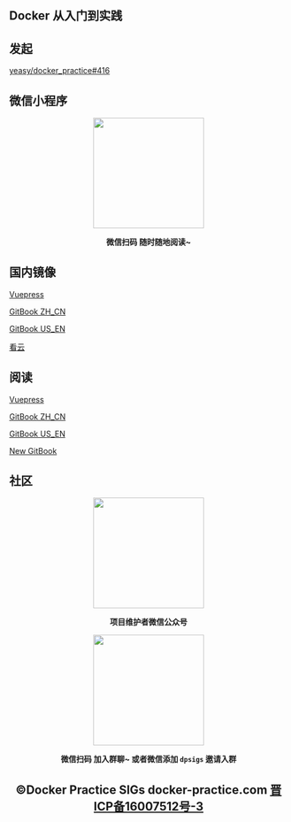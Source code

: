 ## Docker 从入门到实践

## 发起

[yeasy/docker_practice#416](https://github.com/yeasy/docker_practice/issues/416)

## 微信小程序

<p align="center">
<img width="200" src="https://yewm28.coding-pages.com/49682252-3ac4c500-faec-11e8-86ab-eafe0139be6b.jpg">
</p>

<p align="center"><strong>微信扫码 随时随地阅读~</strong></p>


## 国内镜像

[Vuepress](https://vuepress.mirror.docker-practice.com)

[GitBook ZH_CN](https://docker_practice.gitee.io/zh-cn)

[GitBook US_EN](https://docker_practice.gitee.io/us-en)

[看云](https://www.kancloud.cn/docker_practice/docker_practice)

## 阅读

[Vuepress](https://vuepress.docker-practice.com)

[GitBook ZH_CN](https://docker-practice.github.io/zh-cn)

[GitBook US_EN](https://docker-practice.github.io/us-en)

[New GitBook](https://gitbook.docker-practice.com)

## 社区

<p align="center">
<img width="200" src="https://yewm28.coding-pages.com/46847944-84a96b80-ce19-11e8-9f0c-ec84b2ac463e.jpg">
</p>

<p align="center"><strong>项目维护者微信公众号</strong></p>

<p align="center">
<img width="200" src="https://yewm28.coding-pages.com/wechat.jpg">
</p>

<p align="center"><strong>微信扫码 加入群聊~ 或者微信添加 <code>dpsigs</code> 邀请入群</strong></p>


<h2 align="center">©Docker Practice SIGs docker-practice.com <a href="http://www.beian.miit.gov.cn/"><strong>晋ICP备16007512号-3</strong></a></h2>
